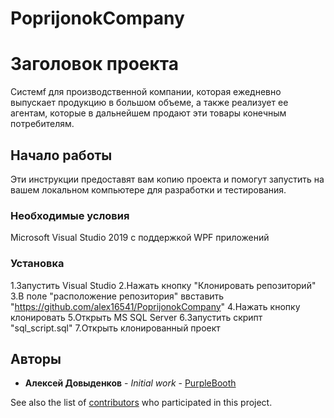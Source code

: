# PoprijonokCompany
# Заголовок проекта

Cистемf для производственной компании, которая ежедневно выпускает продукцию 
в большом объеме, а также реализует ее агентам, которые в дальнейшем продают эти товары конечным потребителям. 

## Начало работы

Эти инструкции предоставят вам копию проекта и помогут запустить на вашем локальном компьютере для разработки и тестирования.

### Необходимые условия

Microsoft Visual Studio 2019 с поддержкой WPF приложений

### Установка

1.Запустить Visual Studio 
2.Нажать кнопку "Клонировать репозиторий"
3.В поле "расположение репозитория" ввставить "https://github.com/alex16541/PoprijonokCompany" 
4.Нажать кнопку клонировать
5.Открыть MS SQL Server
6.Запустить скрипт "sql_script.sql"
7.Открыть клонированный проект

## Авторы

* **Алексей Довыденков** - *Initial work* - [PurpleBooth](https://github.com/alex16541)

See also the list of [contributors](https://github.com/alex16541/PoprijonokCompany/graphs/contributors) who participated in this project.
